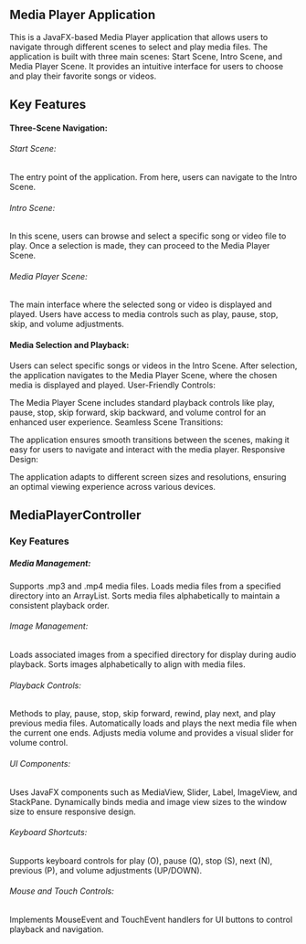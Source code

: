 Media Player Application
----
This is a JavaFX-based Media Player application that allows users to navigate through different scenes to select and play media files. The application is built with three main scenes: Start Scene, Intro Scene, and Media Player Scene. It provides an intuitive interface for users to choose and play their favorite songs or videos.

## Key Features
#### Three-Scene Navigation:

###### Start Scene:
The entry point of the application. From here, users can navigate to the Intro Scene.
###### Intro Scene:
In this scene, users can browse and select a specific song or video file to play. Once a selection is made, they can proceed to the Media Player Scene.
###### Media Player Scene:
The main interface where the selected song or video is displayed and played. Users have access to media controls such as play, pause, stop, skip, and volume adjustments.
#### Media Selection and Playback:

Users can select specific songs or videos in the Intro Scene. After selection, the application navigates to the Media Player Scene, where the chosen media is displayed and played.
User-Friendly Controls:

The Media Player Scene includes standard playback controls like play, pause, stop, skip forward, skip backward, and volume control for an enhanced user experience.
Seamless Scene Transitions:

The application ensures smooth transitions between the scenes, making it easy for users to navigate and interact with the media player.
Responsive Design:

The application adapts to different screen sizes and resolutions, ensuring an optimal viewing experience across various devices.

## MediaPlayerController
### Key Features
##### Media Management:
Supports .mp3 and .mp4 media files.
Loads media files from a specified directory into an ArrayList<File>.
Sorts media files alphabetically to maintain a consistent playback order.
###### Image Management:
Loads associated images from a specified directory for display during audio playback.
Sorts images alphabetically to align with media files.
###### Playback Controls:
Methods to play, pause, stop, skip forward, rewind, play next, and play previous media files.
Automatically loads and plays the next media file when the current one ends.
Adjusts media volume and provides a visual slider for volume control.
###### UI Components:
Uses JavaFX components such as MediaView, Slider, Label, ImageView, and StackPane.
Dynamically binds media and image view sizes to the window size to ensure responsive design.
###### Keyboard Shortcuts:
Supports keyboard controls for play (O), pause (Q), stop (S), next (N), previous (P), and volume adjustments (UP/DOWN).
###### Mouse and Touch Controls:
Implements MouseEvent and TouchEvent handlers for UI buttons to control playback and navigation.

